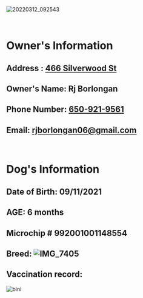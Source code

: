 ![20220312_092543](https://user-images.githubusercontent.com/51805925/158534122-3eb9faf3-146a-4411-98a4-ec93411bf182.jpg)

&nbsp;
&nbsp;

# Owner's Information
## Address : [466 Silverwood St](https://www.google.com/maps/place/466+Silverwood+St,+Brentwood,+CA+94513/@37.9319153,-121.696657,15z/data=!4m13!1m7!3m6!1s0x808ffe9180ea2bdd:0x26a019c7c1bce2a6!2s466+Silverwood+St,+Brentwood,+CA+94513!3b1!8m2!3d37.9319153!4d-121.6879023!3m4!1s0x808ffe9180ea2bdd:0x26a019c7c1bce2a6!8m2!3d37.9319153!4d-121.6879023)
## Owner's Name: Rj Borlongan  
## Phone Number: [650-921-9561](tel:5554280940)  
## Email: [rjborlongan06@gmail.com](mailto:rjborlongan06@gmail.com)


&nbsp;
&nbsp;
# Dog's Information 
## Date of Birth: 09/11/2021
## AGE: 6 months
## Microchip # 992001001148554
## Breed: ![IMG_7405](https://user-images.githubusercontent.com/51805925/158466830-6f71fb3e-76bd-4f0f-94eb-3ceddea6889b.jpg)
## Vaccination record: 
![bini](https://user-images.githubusercontent.com/51805925/158651430-ed865edd-6a8d-4028-b36e-31e8bdcbb2af.jpg)













